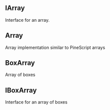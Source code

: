 ## IArray

Interface for an array.

## Array

Array implementation similar to PineScript arrays

## BoxArray

Array of boxes

## IBoxArray

Interface for an array of boxes